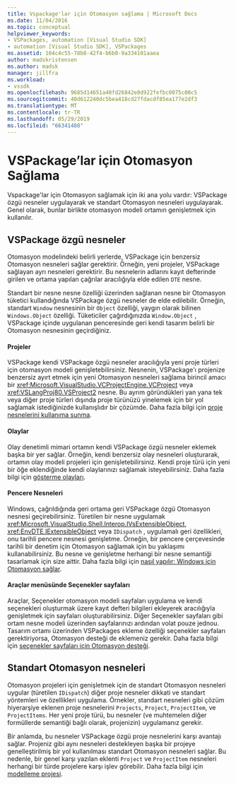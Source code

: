 ```yaml
---
title: Vspackage'lar için Otomasyon sağlama | Microsoft Docs
ms.date: 11/04/2016
ms.topic: conceptual
helpviewer_keywords:
- VSPackages, automation [Visual Studio SDK]
- automation [Visual Studio SDK], VSPackages
ms.assetid: 104c4c55-78b8-42f4-b6b0-9a334101aaea
author: madskristensen
ms.author: madsk
manager: jillfra
ms.workload:
- vssdk
ms.openlocfilehash: 9685d14651a40fd26842e0d922fefbc0075c00c5
ms.sourcegitcommit: 40d612240dc5bea418cd27fdacdf85ea177e2df3
ms.translationtype: MT
ms.contentlocale: tr-TR
ms.lasthandoff: 05/29/2019
ms.locfileid: "66341488"
---
```

# <a name="providing-automation-for-vspackages"></a>VSPackage’lar için Otomasyon Sağlama
Vspackage'lar için Otomasyon sağlamak için iki ana yolu vardır: VSPackage özgü nesneler uygulayarak ve standart Otomasyon nesneleri uygulayarak. Genel olarak, bunlar birlikte otomasyon modeli ortamın genişletmek için kullanılır.

## <a name="vspackage-specific-objects"></a>VSPackage özgü nesneler
 Otomasyon modelindeki belirli yerlerde, VSPackage için benzersiz Otomasyon nesneleri sağlar gerektirir. Örneğin, yeni projeler, VSPackage sağlayan ayrı nesneleri gerektirir. Bu nesnelerin adlarını kayıt defterinde girilen ve ortama yapılan çağrılar aracılığıyla elde edilen `DTE` nesne.

 Standart bir nesne nesne özelliği üzerinden sağlanan nesne bir Otomasyon tüketici kullandığında VSPackage özgü nesneler de elde edilebilir. Örneğin, standart `Window` nesnesinin bir `Object` özelliği, yaygın olarak bilinen `Windows.Object` özelliği. Tüketiciler çağırdığınızda `Window.Object` , VSPackage içinde uygulanan penceresinde geri kendi tasarım belirli bir Otomasyon nesnesinin geçirdiğiniz.

#### <a name="projects"></a>Projeler
 VSPackage kendi VSPackage özgü nesneler aracılığıyla yeni proje türleri için otomasyon modeli genişletebilirsiniz. Nesnenin, VSPackage'ı projenize benzersiz ayırt etmek için yeni Otomasyon nesneleri sağlama birincil amacı bir <xref:Microsoft.VisualStudio.VCProjectEngine.VCProject> veya <xref:VSLangProj80.VSProject2> nesne. Bu ayrım göründükleri yan yana tek veya diğer proje türleri dışında proje türünüzü yinelemek için bir yol sağlamak istediğinizde kullanışlıdır bir çözümde. Daha fazla bilgi için [proje nesnelerini kullanıma sunma](../../extensibility/internals/exposing-project-objects.md).

#### <a name="events"></a>Olaylar
 Olay denetimli mimari ortamın kendi VSPackage özgü nesneler eklemek başka bir yer sağlar. Örneğin, kendi benzersiz olay nesneleri oluşturarak, ortamın olay modeli projeleri için genişletebilirsiniz. Kendi proje türü için yeni bir öğe eklendiğinde kendi olaylarınızı sağlamak isteyebilirsiniz. Daha fazla bilgi için [gösterme olayları](../../extensibility/internals/exposing-events-in-the-visual-studio-sdk.md).

#### <a name="window-objects"></a>Pencere Nesneleri
 Windows, çağrıldığında geri ortama geri VSPackage özgü Otomasyon nesnesi geçirebilirsiniz. Türetilen bir nesne uygulamak <xref:Microsoft.VisualStudio.Shell.Interop.IVsExtensibleObject>, <xref:EnvDTE.IExtensibleObject> veya `IDispatch` , uygulamalı geri özellikleri, onu tarihli pencere nesnesi genişletme. Örneğin, bir pencere çerçevesinde tarihli bir denetim için Otomasyon sağlamak için bu yaklaşımı kullanabilirsiniz. Bu nesne ve genişletme herhangi bir nesne semantiği tasarlamak için size aittir. Daha fazla bilgi için [nasıl yapılır: Windows için Otomasyon sağlar](../../extensibility/internals/how-to-provide-automation-for-windows.md).

#### <a name="options-pages-on-the-tools-menu"></a>Araçlar menüsünde Seçenekler sayfaları
 Araçlar, Seçenekler otomasyon modeli sayfaları uygulama ve kendi seçenekleri oluşturmak üzere kayıt defteri bilgileri ekleyerek aracılığıyla genişletmek için sayfaları oluşturabilirsiniz. Diğer Seçenekler sayfaları gibi ortam nesne modeli üzerinden sayfalarınızı ardından volat pouze jednou. Tasarım ortamı üzerinden VSPackages ekleme özelliği seçenekler sayfaları gerektiriyorsa, Otomasyon desteği de eklemeniz gerekir. Daha fazla bilgi için [seçenekler sayfaları için Otomasyon desteği](../../extensibility/internals/automation-support-for-options-pages.md).

## <a name="standard-automation-objects"></a>Standart Otomasyon nesneleri
 Otomasyon projeleri için genişletmek için de standart Otomasyon nesneleri uygular (türetilen `IDispatch`) diğer proje nesneler dikkati ve standart yöntemleri ve özellikleri uygulama. Örnekler, standart nesneleri gibi çözüm hiyerarşiye eklenen proje nesnelerini `Projects`, `Project`, `ProjectItem`, ve `ProjectItems`. Her yeni proje türü, bu nesneler (ve muhtemelen diğer formüllerde semantiği bağlı olarak, projenizin) uygulamanız gerekir.

 Bir anlamda, bu nesneler VSPackage özgü proje nesnelerini karşı avantajı sağlar. Projeniz gibi aynı nesneleri destekleyen başka bir projeye genelleştirilmiş bir yol kullanılması standart Otomasyon nesneleri sağlar. Bu nedenle, bir genel karşı yazılan eklenti `Project` ve `ProjectItem` nesneleri herhangi bir türde projelere karşı işlev görebilir. Daha fazla bilgi için [modelleme projesi](../../extensibility/internals/project-modeling.md).